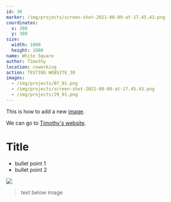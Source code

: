 ```yaml
---
id: 30
marker: /img/projects/screen-shot-2021-08-09-at-17.45.43.png
coordinates:
  x: 300
  y: 300
size:
  width: 1000
  height: 1000
name: White Square
author: Timothy
location: coworking
action: TESTING WEBSITE_30
images:
  - /img/projects/07_01.png
  - /img/projects/screen-shot-2021-08-09-at-17.45.43.png
  - /img/projects/29_01.png
---
```

This is how to add a new [image](http://google.com/images).

We can go to [Timothy's website](http://www.timothy-liu.com).

# Title

* bullet point 1
* bullet point 2[](https://www.youtube.com/watch?v=ivRi1jsJomU)

![](/img/projects/04_02.png)

> text below image